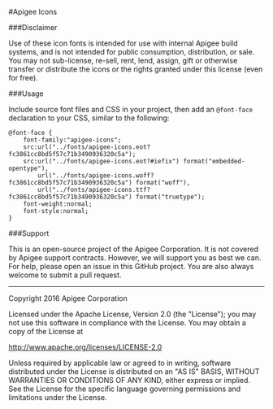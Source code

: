 #Apigee Icons

###Disclaimer

Use of these icon fonts is intended for use with internal Apigee build systems, and is not intended for public consumption, distribution, or sale. You may not sub-license, re-sell, rent, lend, assign, gift or otherwise transfer or distribute the icons or the rights granted under this license (even for free).

###Usage

Include source font files and CSS in your project, then add an `@font-face` declaration to your CSS, similar to the following:

```
@font-face {
	font-family:"apigee-icons";
	src:url("../fonts/apigee-icons.eot?fc3861cc8bd5f57c71b3490936320c5a");
	src:url("../fonts/apigee-icons.eot?#iefix") format("embedded-opentype"),
		url("../fonts/apigee-icons.woff?fc3861cc8bd5f57c71b3490936320c5a") format("woff"),
		url("../fonts/apigee-icons.ttf?fc3861cc8bd5f57c71b3490936320c5a") format("truetype");
	font-weight:normal;
	font-style:normal;
}
```

###Support

This is an open-source project of the Apigee Corporation. It is not covered by Apigee support contracts. However, we will support you as best we can. For help, please open an issue in this GitHub project. You are also always welcome to submit a pull request.

- - -

Copyright 2016 Apigee Corporation

Licensed under the Apache License, Version 2.0 (the "License");
you may not use this software in compliance with the License.
You may obtain a copy of the License at

<http://www.apache.org/licenses/LICENSE-2.0>

Unless required by applicable law or agreed to in writing, software
distributed under the License is distributed on an "AS IS" BASIS,
WITHOUT WARRANTIES OR CONDITIONS OF ANY KIND, either express or implied.
See the License for the specific language governing permissions and
limitations under the License.